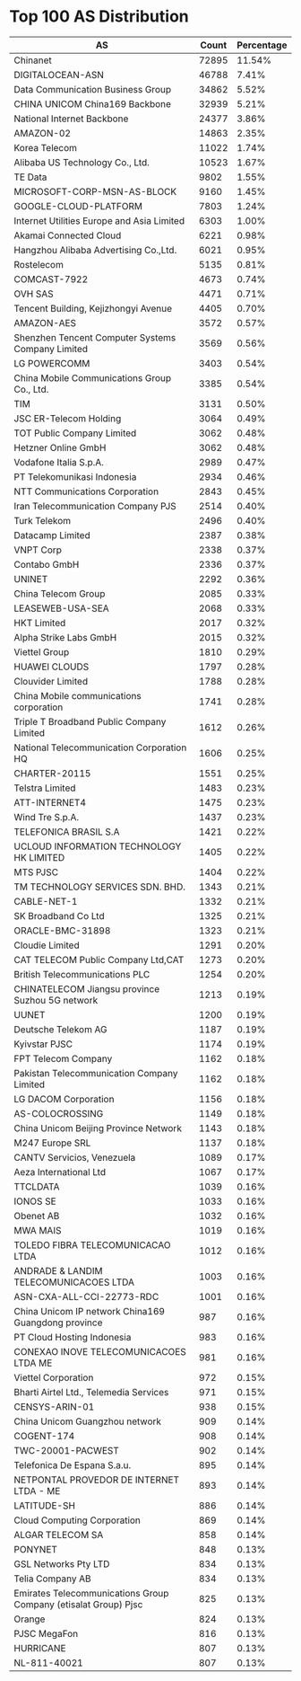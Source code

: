 # Top 100 AS Distribution
| AS | Count | Percentage |
|----|----|----|
| Chinanet | 72895 | 11.54% |
| DIGITALOCEAN-ASN | 46788 | 7.41% |
| Data Communication Business Group | 34862 | 5.52% |
| CHINA UNICOM China169 Backbone | 32939 | 5.21% |
| National Internet Backbone | 24377 | 3.86% |
| AMAZON-02 | 14863 | 2.35% |
| Korea Telecom | 11022 | 1.74% |
| Alibaba US Technology Co., Ltd. | 10523 | 1.67% |
| TE Data | 9802 | 1.55% |
| MICROSOFT-CORP-MSN-AS-BLOCK | 9160 | 1.45% |
| GOOGLE-CLOUD-PLATFORM | 7803 | 1.24% |
| Internet Utilities Europe and Asia Limited | 6303 | 1.00% |
| Akamai Connected Cloud | 6221 | 0.98% |
| Hangzhou Alibaba Advertising Co.,Ltd. | 6021 | 0.95% |
| Rostelecom | 5135 | 0.81% |
| COMCAST-7922 | 4673 | 0.74% |
| OVH SAS | 4471 | 0.71% |
| Tencent Building, Kejizhongyi Avenue | 4405 | 0.70% |
| AMAZON-AES | 3572 | 0.57% |
| Shenzhen Tencent Computer Systems Company Limited | 3569 | 0.56% |
| LG POWERCOMM | 3403 | 0.54% |
| China Mobile Communications Group Co., Ltd. | 3385 | 0.54% |
| TIM | 3131 | 0.50% |
| JSC ER-Telecom Holding | 3064 | 0.49% |
| TOT Public Company Limited | 3062 | 0.48% |
| Hetzner Online GmbH | 3062 | 0.48% |
| Vodafone Italia S.p.A. | 2989 | 0.47% |
| PT Telekomunikasi Indonesia | 2934 | 0.46% |
| NTT Communications Corporation | 2843 | 0.45% |
| Iran Telecommunication Company PJS | 2514 | 0.40% |
| Turk Telekom | 2496 | 0.40% |
| Datacamp Limited | 2387 | 0.38% |
| VNPT Corp | 2338 | 0.37% |
| Contabo GmbH | 2336 | 0.37% |
| UNINET | 2292 | 0.36% |
| China Telecom Group | 2085 | 0.33% |
| LEASEWEB-USA-SEA | 2068 | 0.33% |
| HKT Limited | 2017 | 0.32% |
| Alpha Strike Labs GmbH | 2015 | 0.32% |
| Viettel Group | 1810 | 0.29% |
| HUAWEI CLOUDS | 1797 | 0.28% |
| Clouvider Limited | 1788 | 0.28% |
| China Mobile communications corporation | 1741 | 0.28% |
| Triple T Broadband Public Company Limited | 1612 | 0.26% |
| National Telecommunication Corporation HQ | 1606 | 0.25% |
| CHARTER-20115 | 1551 | 0.25% |
| Telstra Limited | 1483 | 0.23% |
| ATT-INTERNET4 | 1475 | 0.23% |
| Wind Tre S.p.A. | 1437 | 0.23% |
| TELEFONICA BRASIL S.A | 1421 | 0.22% |
| UCLOUD INFORMATION TECHNOLOGY HK LIMITED | 1405 | 0.22% |
| MTS PJSC | 1404 | 0.22% |
| TM TECHNOLOGY SERVICES SDN. BHD. | 1343 | 0.21% |
| CABLE-NET-1 | 1332 | 0.21% |
| SK Broadband Co Ltd | 1325 | 0.21% |
| ORACLE-BMC-31898 | 1323 | 0.21% |
| Cloudie Limited | 1291 | 0.20% |
| CAT TELECOM Public Company Ltd,CAT | 1273 | 0.20% |
| British Telecommunications PLC | 1254 | 0.20% |
| CHINATELECOM Jiangsu province Suzhou 5G network | 1213 | 0.19% |
| UUNET | 1200 | 0.19% |
| Deutsche Telekom AG | 1187 | 0.19% |
| Kyivstar PJSC | 1174 | 0.19% |
| FPT Telecom Company | 1162 | 0.18% |
| Pakistan Telecommunication Company Limited | 1162 | 0.18% |
| LG DACOM Corporation | 1156 | 0.18% |
| AS-COLOCROSSING | 1149 | 0.18% |
| China Unicom Beijing Province Network | 1143 | 0.18% |
| M247 Europe SRL | 1137 | 0.18% |
| CANTV Servicios, Venezuela | 1089 | 0.17% |
| Aeza International Ltd | 1067 | 0.17% |
| TTCLDATA | 1039 | 0.16% |
| IONOS SE | 1033 | 0.16% |
| Obenet AB | 1032 | 0.16% |
| MWA MAIS | 1019 | 0.16% |
| TOLEDO FIBRA TELECOMUNICACAO LTDA | 1012 | 0.16% |
| ANDRADE & LANDIM TELECOMUNICACOES LTDA | 1003 | 0.16% |
| ASN-CXA-ALL-CCI-22773-RDC | 1001 | 0.16% |
| China Unicom IP network China169 Guangdong province | 987 | 0.16% |
| PT Cloud Hosting Indonesia | 983 | 0.16% |
| CONEXAO INOVE TELECOMUNICACOES LTDA ME | 981 | 0.16% |
| Viettel Corporation | 972 | 0.15% |
| Bharti Airtel Ltd., Telemedia Services | 971 | 0.15% |
| CENSYS-ARIN-01 | 938 | 0.15% |
| China Unicom Guangzhou network | 909 | 0.14% |
| COGENT-174 | 908 | 0.14% |
| TWC-20001-PACWEST | 902 | 0.14% |
| Telefonica De Espana S.a.u. | 895 | 0.14% |
| NETPONTAL PROVEDOR DE INTERNET LTDA - ME | 893 | 0.14% |
| LATITUDE-SH | 886 | 0.14% |
| Cloud Computing Corporation | 869 | 0.14% |
| ALGAR TELECOM SA | 858 | 0.14% |
| PONYNET | 848 | 0.13% |
| GSL Networks Pty LTD | 834 | 0.13% |
| Telia Company AB | 834 | 0.13% |
| Emirates Telecommunications Group Company (etisalat Group) Pjsc | 825 | 0.13% |
| Orange | 824 | 0.13% |
| PJSC MegaFon | 816 | 0.13% |
| HURRICANE | 807 | 0.13% |
| NL-811-40021 | 807 | 0.13% |
